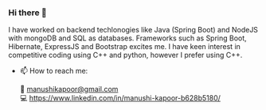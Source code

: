 ### Hi there 👋  
  
I have worked on backend techlonogies like Java (Spring Boot) and NodeJS with mongoDB and SQL as databases. Frameworks such as Spring Boot, Hibernate, ExpressJS and Bootstrap excites me. I have keen interest in competitive coding using C++ and python, however I prefer using C++.  
  
- 📫 How to reach me:  
  
  💬 manushikapoor@gmail.com  
  💻 https://www.linkedin.com/in/manushi-kapoor-b628b5180/

<!--
**manushikapoor/manushikapoor** is a ✨ _special_ ✨ repository because its `README.md` (this file) appears on your GitHub profile.

Here are some ideas to get you started:

- 🔭 I’m currently working on ...
- 🌱 I’m currently learning ...
- 👯 I’m looking to collaborate on ...
- 🤔 I’m looking for help with ...
- 💬 Ask me about ...
- 📫 How to reach me: ...
- 😄 Pronouns: ...
- ⚡ Fun fact: ...
-->
